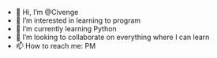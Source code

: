 - 👋 Hi, I’m @Civenge
- 👀 I’m interested in learning to program
- 🌱 I’m currently learning Python
- 💞️ I’m looking to collaborate on everything where I can learn
- 📫 How to reach me: PM

<!---
Civenge/Civenge is a ✨ special ✨ repository because its `README.md` (this file) appears on your GitHub profile.
You can click the Preview link to take a look at your changes.
--->
